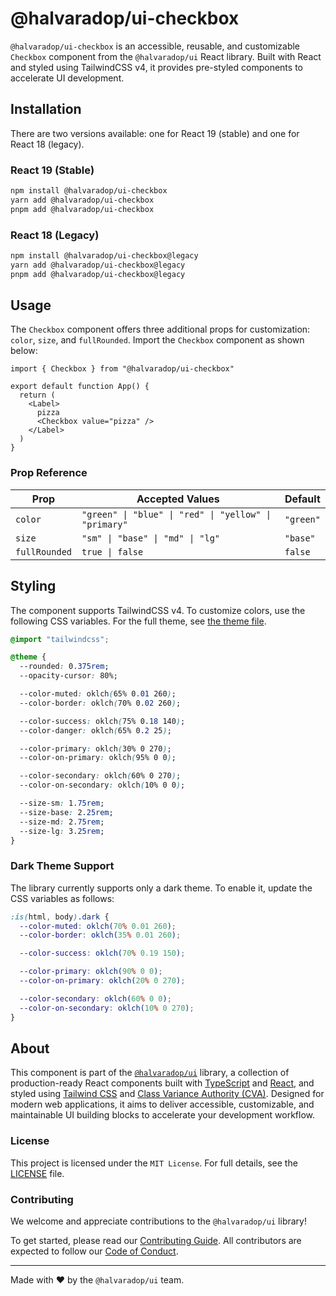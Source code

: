 # @halvaradop/ui-checkbox

`@halvaradop/ui-checkbox` is an accessible, reusable, and customizable `Checkbox` component from the `@halvaradop/ui` React library. Built with React and styled using TailwindCSS v4, it provides pre-styled components to accelerate UI development.

## Installation

There are two versions available: one for React 19 (stable) and one for React 18 (legacy).

### React 19 (Stable)

```bash
npm install @halvaradop/ui-checkbox
yarn add @halvaradop/ui-checkbox
pnpm add @halvaradop/ui-checkbox
```

### React 18 (Legacy)

```bash
npm install @halvaradop/ui-checkbox@legacy
yarn add @halvaradop/ui-checkbox@legacy
pnpm add @halvaradop/ui-checkbox@legacy
```

## Usage

The `Checkbox` component offers three additional props for customization: `color`, `size`, and `fullRounded`. Import the `Checkbox` component as shown below:

```tsx
import { Checkbox } from "@halvaradop/ui-checkbox"

export default function App() {
  return (
    <Label>
      pizza
      <Checkbox value="pizza" />
    </Label>
  )
}
```

### Prop Reference

| Prop          | Accepted Values                                       | Default   |
| ------------- | ----------------------------------------------------- | --------- |
| `color`       | `"green" \| "blue" \| "red" \| "yellow" \| "primary"` | `"green"` |
| `size`        | `"sm" \| "base" \| "md" \| "lg"`                      | `"base"`  |
| `fullRounded` | `true \| false`                                       | `false`   |

## Styling

The component supports TailwindCSS v4. To customize colors, use the following CSS variables. For the full theme, see [the theme file](https://github.com/halvaradop/ui/blob/master/tailwind.css).

```css
@import "tailwindcss";

@theme {
  --rounded: 0.375rem;
  --opacity-cursor: 80%;

  --color-muted: oklch(65% 0.01 260);
  --color-border: oklch(70% 0.02 260);

  --color-success: oklch(75% 0.18 140);
  --color-danger: oklch(65% 0.2 25);

  --color-primary: oklch(30% 0 270);
  --color-on-primary: oklch(95% 0 0);

  --color-secondary: oklch(60% 0 270);
  --color-on-secondary: oklch(10% 0 0);

  --size-sm: 1.75rem;
  --size-base: 2.25rem;
  --size-md: 2.75rem;
  --size-lg: 3.25rem;
}
```

### Dark Theme Support

The library currently supports only a dark theme. To enable it, update the CSS variables as follows:

```css
:is(html, body).dark {
  --color-muted: oklch(70% 0.01 260);
  --color-border: oklch(35% 0.01 260);

  --color-success: oklch(70% 0.19 150);

  --color-primary: oklch(90% 0 0);
  --color-on-primary: oklch(20% 0 270);

  --color-secondary: oklch(60% 0 0);
  --color-on-secondary: oklch(10% 0 270);
}
```

## About

This component is part of the [`@halvaradop/ui`](https://github.com/halvaradop/ui) library, a collection of production-ready React components built with [TypeScript](https://www.typescriptlang.org/) and [React](https://react.dev/), and styled using [Tailwind CSS](https://tailwindcss.com/) and [Class Variance Authority (CVA)](https://cva.style/). Designed for modern web applications, it aims to deliver accessible, customizable, and maintainable UI building blocks to accelerate your development workflow.

### License

This project is licensed under the `MIT License`. For full details, see the [LICENSE](https://github.com/halvaradop/ui/blob/master/LICENSE) file.

### Contributing

We welcome and appreciate contributions to the `@halvaradop/ui` library!

To get started, please read our [Contributing Guide](https://github.com/halvaradop/ui/blob/main/docs/CONTRIBUTING.md). All contributors are expected to follow our [Code of Conduct](https://github.com/halvaradop/.github/blob/main/.github/CODE_OF_CONDUCT.md).

---

Made with ❤️ by the `@halvaradop/ui` team.
